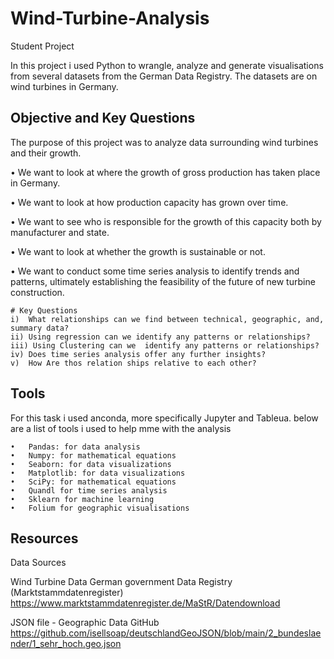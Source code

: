 # Wind-Turbine-Analysis
Student Project

In this project i used Python to wrangle, analyze and generate visualisations from several datasets from the German Data Registry.
The datasets are on wind turbines in Germany.


## Objective and Key Questions
The purpose of this project was to analyze data surrounding wind turbines and their growth.


•	We want to look at where the growth of gross production has taken place in Germany.

•	We want to look at how production capacity has grown over time.

•	We want to see who is responsible for the growth of this capacity both by manufacturer and state.

• We want to look at whether the growth is sustainable or not.

•	We want to conduct some time series analysis to identify trends and patterns, ultimately establishing the feasibility of the future of new turbine construction.
```
# Key Questions
i)	What relationships can we find between technical, geographic, and, summary data?
ii)	Using regression can we identify any patterns or relationships?
iii) Using Clustering can we  identify any patterns or relationships?
iv)	Does time series analysis offer any further insights?
v)	How Are thos relation ships relative to each other?
```
## Tools

For this task i used anconda, more specifically Jupyter and Tableua.
below are a list of tools i used to help mme with the analysis
```
•	Pandas: for data analysis
•	Numpy: for mathematical equations
•	Seaborn: for data visualizations
•	Matplotlib: for data visualizations
•	SciPy: for mathematical equations
•	Quandl for time series analysis
•	Sklearn for machine learning
•	Folium for geographic visualisations
```

## Resources

Data Sources

Wind Turbine Data 
German government Data Registry (Marktstammdatenregister)
https://www.marktstammdatenregister.de/MaStR/Datendownload 
  
JSON file - Geographic Data
GitHub
https://github.com/isellsoap/deutschlandGeoJSON/blob/main/2_bundeslaender/1_sehr_hoch.geo.json


